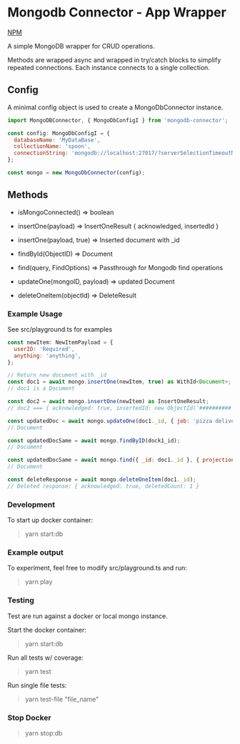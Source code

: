 # Mongodb Connector - App Wrapper

[NPM](https://www.npmjs.com/package/@idcargill/mongodb-connector)

A simple MongoDB wrapper for CRUD operations.

Methods are wrapped async and wrapped in try/catch blocks to simplify repeated connections. Each instance connects to a single collection.

## Config

A minimal config object is used to create a MongoDbConnector instance.

```javascript
import MongoDBConnector, { MongoDbConfigI } from 'mongodb-connector';

const config: MongoDbConfigI = {
  databaseName: 'MyDataBase',
  collectionName: 'spoon',
  connectionString: 'mongodb://localhost:27017/?serverSelectionTimeoutMS=2000',
};

const mongo = new MongoDbConnector(config);
```

## Methods

- isMongoConnected() => boolean

- insertOne(payload) => InsertOneResult { acknowledged, insertedId }

- insertOne(payload, true) => Inserted document with \_id

- findById(ObjectID) => Document

- find(query, FindOptions) => Passthrough for Mongodb find operations

- updateOne(mongoID, payload) => updated Document

- deleteOneItem(objectId) => DeleteResult

### Example Usage

See src/playground.ts for examples

```javascript
const newItem: NewItemPayload = {
  userID: 'Required',
  anything: 'anything',
};

// Return new document with _id
const doc1 = await mongo.insertOne(newItem, true) as WithId<Document>;
// doc1 is a Document

const doc2 = await mongo.insertOne(newItem) as InsertOneResult;
// doc2 === { acknowledged: true, insertedId: new ObjectId('##########')}

const updatedDoc = await mongo.updateOne(doc1._id, { job: 'pizza delivery guy' });
// Document

const updatedDocSame = await mongo.findByID(dock1_id);
// Document

const updatedDocSame = await mongo.find({ _id: doc1._id }, { projection: { job: 1 }});
// Document

const deleteResponse = await mongo.deleteOneItem(doc1._id);
// Deleted response: { acknowledged: true, deletedCount: 1 }

```

### Development

To start up docker container:

> yarn start:db

### Example output

To experiment, feel free to modify src/playground.ts and run:

> yarn play

### Testing

Test are run against a docker or local mongo instance.

Start the docker container:

> yarn start:db

Run all tests w/ coverage:

> yarn test

Run single file tests:

> yarn test-file "file_name"

### Stop Docker

> yarn stop:db
